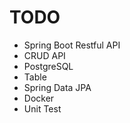 # TODO
* Spring Boot Restful API
* CRUD API
* PostgreSQL
* Table
* Spring Data JPA
* Docker
* Unit Test